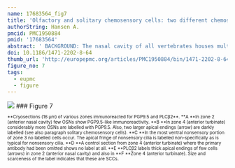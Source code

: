 ```yaml
---
name: 17683564_fig7
title: 'Olfactory and solitary chemosensory cells: two different chemosensory systems in the nasal cavity of the American alligator, Alligator mississippiensis.'
authorString: Hansen A.
pmcid: PMC1950884
pmid: '17683564'
abstract: ' BACKGROUND: The nasal cavity of all vertebrates houses multiple chemosensors, either innervated by the Ist (olfactory) or the Vth (trigeminal) cranial nerve. Various types of receptor cells are present, either segregated in different compartments (e.g. in rodents) or mingled in one epithelium (e.g. fish). In addition, solitary chemosensory cells have been reported for several species. Alligators which seek their prey both above and under water have only one nasal compartment. Information about their olfactory epithelium is limited. Since alligators seem to detect both volatile and water-soluble odour cues, I tested whether different sensory cell types are present in the olfactory epithelium. RESULTS: Electron microscopy and immunocytochemistry were used to examine the sensory epithelium of the nasal cavity of the American alligator. Almost the entire nasal cavity is lined with olfactory (sensory) epithelium. Two types of olfactory sensory neurons are present. Both types bear cilia as well as microvilli at their apical endings and express the typical markers for olfactory neurons. The density of these olfactory neurons varies along the nasal cavity. In addition, solitary chemosensory cells innervated by trigeminal nerve fibres, are intermingled with olfactory sensory neurons. Solitary chemosensory cells express components of the PLC-transduction cascade found in solitary chemosensory cells in rodents. CONCLUSION: The nasal cavity of the American alligator contains two different chemosensory systems incorporated in the same sensory epithelium: the olfactory system proper and solitary chemosensory cells. The olfactory system contains two morphological distinct types of ciliated olfactory receptor neurons.'
doi: 10.1186/1471-2202-8-64
thumb_url: 'http://europepmc.org/articles/PMC1950884/bin/1471-2202-8-64-7.gif'
figure_no: 7
tags:
  - eupmc
  - figure
---
```

<img src='http://europepmc.org/articles/PMC1950884/bin/1471-2202-8-64-7.jpg' style='max-height: 300px'>
### Figure 7
<p style='font-size: 10px;'>**Cryosections (16 μm) of various zones immunoreacted for PGP9.5 and PLCβ2**. **A **In zone 2 (anterior nasal cavity) few OSNs show PGP9.5-like immunoreactivity. **B **In zone 4 (anterior turbinate) considerably more OSNs are labelled with PGP9.5. Also, two larger apical endings (arrow) are darkly labelled (see also paragraph solitary chemosensory cells). **C **In the most ventral nonsensory portion of zone 3 no labelled cells occur. The apical fringe of nonsensory cilia is labelled non-specifically as is typical for nonsensory cilia. **D **A control section from zone 4 (anterior turbinate) where the primary antibody had been omitted shows no label at all. **E **PLCβ2 labels thick apical endings of few cells (arrows) in zone 2 (anterior nasal cavity) and also in **F **Zone 4 (anterior turbinate). Size and scarceness of the label indicates that these are SCCs.</p>